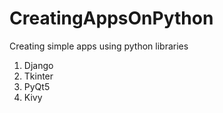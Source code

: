 # CreatingAppsOnPython
Creating simple apps using python libraries
1. Django
2. Tkinter
3. PyQt5
4. Kivy

